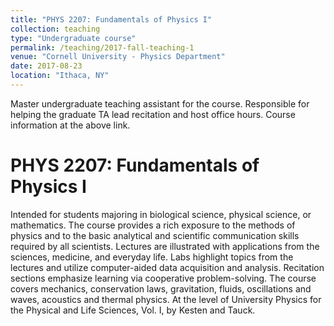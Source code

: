 ```yaml
---
title: "PHYS 2207: Fundamentals of Physics I"
collection: teaching
type: "Undergraduate course"
permalink: /teaching/2017-fall-teaching-1
venue: "Cornell University - Physics Department"
date: 2017-08-23
location: "Ithaca, NY"
---
```


Master undergraduate teaching assistant for the course. Responsible for helping the graduate TA lead recitation and host office hours. Course information at the above link.

PHYS 2207: Fundamentals of Physics I
======
Intended for students majoring in biological science, physical science, or mathematics. The course provides a rich exposure to the methods of physics and to the basic analytical and scientific communication skills required by all scientists. Lectures are illustrated with applications from the sciences, medicine, and everyday life. Labs highlight topics from the lectures and utilize computer-aided data acquisition and analysis. Recitation sections emphasize learning via cooperative problem-solving. The course covers mechanics, conservation laws, gravitation, fluids, oscillations and waves, acoustics and thermal physics. At the level of University Physics for the Physical and Life Sciences, Vol. I, by Kesten and Tauck.
